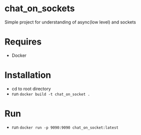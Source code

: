 # chat_on_sockets
Simple project for understanding of async(low level) and sockets

# Requires
- Docker  

# Installation
- cd to root directory
- run `docker build -t chat_on_socket .`

# Run
- run `docker run -p 9090:9090 chat_on_socket:latest`